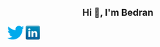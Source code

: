 <h2 align="center">Hi 👋, I'm Bedran</h2>

[![Twitter](icon/twitter.png)](https://twitter.com/Bdrnpr)
[![Linkedin](icon/linkedin.png)](https://www.linkedin.com/in/bedran-piro-49a226155)
